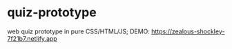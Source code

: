 # quiz-prototype
web quiz prototype in pure CSS/HTML/JS;
DEMO: https://zealous-shockley-7f21b7.netlify.app
